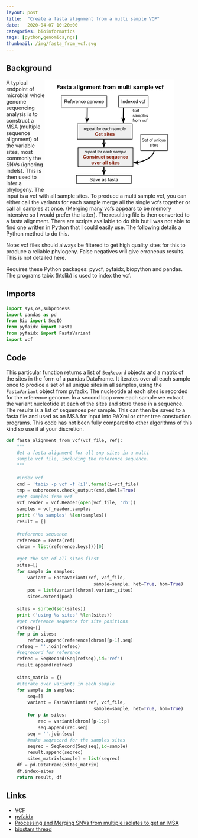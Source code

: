 ```yaml
---
layout: post
title:  "Create a fasta alignment from a multi sample VCF"
date:   2020-04-07 10:20:00
categories: bioinformatics
tags: [python,genomics,ngs]
thumbnail: /img/fasta_from_vcf.svg
---
```


## Background

<div style="width: 400px; float: right;">
 <a href="/img/fasta_from_vcf.svg"> <img src="/img/fasta_from_vcf.svg" width="350px"></a>
</div>

A typical endpoint of microbial whole genome sequencing analysis is to construct a MSA (multiple sequence alignment) of the variable sites, most commonly the SNVs (ignoring indels). This is then used to infer a phylogeny. The input is a vcf with all sample sites. To produce a multi sample vcf, you can either call the variants for each sample merge all the single vcfs together or call all samples at once. (Merging many vcfs appears to be memory intensive so I would prefer the latter). The resulting file is then converted to a fasta alignment. There are scripts available to do this but I was not able to find one written in Python that I could easily use. The following details a Python method to do this.

Note: vcf files should always be filtered to get high quality sites for this to produce a reliable phylogeny. False negatives will give erroneous results. This is not detailed here.

Requires these Python packages: pyvcf, pyfaidx, biopython and pandas. The programs tabix (htslib) is used to index the vcf.

## Imports

```python
import sys,os,subprocess
import pandas as pd
from Bio import SeqIO
from pyfaidx import Fasta
from pyfaidx import FastaVariant
import vcf
```

## Code

This particular function returns a list of `SeqRecord` objects and a matrix of the sites in the form of a pandas DataFrame. It iterates over all each sample once to prodice a set of all unique sites in all samples, using the `FastaVariant` object from pyfadix. The nucleotide at each sites is recorded for the reference genome. In a second loop over each sample we extract the variant nucleotide at each of the sites and store these in a sequence. The results is a list of sequences per sample. This can then be saved to a fasta file and used as an MSA for input into RAXml or other tree constuction programs. This code has not been fully compared to other algorithms of this kind so use it at your discretion.

```python
def fasta_alignment_from_vcf(vcf_file, ref):
    """
    Get a fasta alignment for all snp sites in a multi
    sample vcf file, including the reference sequence.
    """

    #index vcf
    cmd = 'tabix -p vcf -f {i}'.format(i=vcf_file)
    tmp = subprocess.check_output(cmd,shell=True)
    #get samples from vcf
    vcf_reader = vcf.Reader(open(vcf_file, 'rb'))
    samples = vcf_reader.samples
    print ('%s samples' %len(samples))
    result = []

    #reference sequence
    reference = Fasta(ref)
    chrom = list(reference.keys())[0]

    #get the set of all sites first
    sites=[]
    for sample in samples:      
        variant = FastaVariant(ref, vcf_file,
                                 sample=sample, het=True, hom=True)
        pos = list(variant[chrom].variant_sites)
        sites.extend(pos)

    sites = sorted(set(sites))
    print ('using %s sites' %len(sites))
    #get reference sequence for site positions
    refseq=[]
    for p in sites:
        refseq.append(reference[chrom][p-1].seq)
    refseq = ''.join(refseq)
    #seqrecord for reference
    refrec = SeqRecord(Seq(refseq),id='ref')
    result.append(refrec)

    sites_matrix = {}
    #iterate over variants in each sample
    for sample in samples:        
        seq=[]
        variant = FastaVariant(ref, vcf_file,
                                 sample=sample, het=True, hom=True)     
        for p in sites:        
            rec = variant[chrom][p-1:p]    
            seq.append(rec.seq)
        seq = ''.join(seq)
        #make seqrecord for the samples sites  
        seqrec = SeqRecord(Seq(seq),id=sample)
        result.append(seqrec)
        sites_matrix[sample] = list(seqrec)
    df = pd.DataFrame(sites_matrix)
    df.index=sites    
    return result, df
```

## Links

* [VCF](https://en.wikipedia.org/wiki/Variant_Call_Format)
* [pyfaidx](https://pythonhosted.org/pyfaidx/)
* [Processing and Merging SNVs from multiple isolates to get an MSA](https://mtbgenomicsworkshop.readthedocs.io/en/latest/material/day4/merge_snvs_from_vcf.html)
* [biostars thread](https://www.biostars.org/p/94573/)
